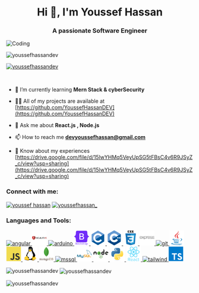 <h1 align="center">Hi 👋, I'm Youssef Hassan</h1>
<h3 align="center">A passionate Software Engineer</h3>


<img align="left" alt="Coding" width="600" src="https://imgs.search.brave.com/JOdRDA2MfpN3UN0lYBLC-yaVsgltfBirSMddr2p9XYE/rs:fit:860:0:0:0/g:ce/aHR0cHM6Ly9naXN0/LmdpdGh1Yi5jb20v/bGlhbnBlcnNvbi81/ZjBmNTI2MDRiMDNh/ZDgwYzgyZGI3OTBj/NDc0OTkzYy9yYXcv/ODhmMjBjOWQ3NDlk/NzU2YmU2M2YyMmIw/OWYzYzRhYzU3MGJj/NTEwMS9wcm9ncmFt/bWluZy5naWY.gif"/>

<br/>


<p align="left"> <img src="https://komarev.com/ghpvc/?username=youssefhassandev&label=Profile%20views&color=0e75b6&style=flat" alt="youssefhassandev" /> </p>

<p align="left"> <a href="https://github.com/ryo-ma/github-profile-trophy"><img src="https://github-profile-trophy.vercel.app/?username=youssefhassandev" alt="youssefhassandev" /></a> </p>

<p align="left"> <a href="https://twitter.com/" target="blank"><img src="https://img.shields.io/twitter/follow/?logo=twitter&style=for-the-badge" alt="" /></a> </p>

- 🌱 I’m currently learning **Mern Stack & cyberSecurity**

- 👨‍💻 All of my projects are available at [https://github.com/YoussefHassanDEV](https://github.com/YoussefHassanDEV)

- 💬 Ask me about **React.js , Node.js**

- 📫 How to reach me **devyoussefhassan@gmail.com**

- 📄 Know about my experiences [https://drive.google.com/file/d/15lwYHMq5VeyUpSG5tFBsC4v6R9JSyZ_c/view?usp=sharing](https://drive.google.com/file/d/15lwYHMq5VeyUpSG5tFBsC4v6R9JSyZ_c/view?usp=sharing)

<h3 align="left">Connect with me:</h3>
<p align="left">
<a href="https://linkedin.com/in/youssef hassan" target="blank"><img align="center" src="https://raw.githubusercontent.com/rahuldkjain/github-profile-readme-generator/master/src/images/icons/Social/linked-in-alt.svg" alt="youssef hassan" height="30" width="40" /></a>
<a href="https://codeforces.com/profile/youssefhassan_" target="blank"><img align="center" src="https://raw.githubusercontent.com/rahuldkjain/github-profile-readme-generator/master/src/images/icons/Social/codeforces.svg" alt="youssefhassan_" height="30" width="40" /></a>
</p>

<h3 align="left">Languages and Tools:</h3>
<p align="left"> <a href="https://angular.io" target="_blank" rel="noreferrer"> <img src="https://angular.io/assets/images/logos/angular/angular.svg" alt="angular" width="40" height="40"/> </a> <a href="https://angular.io" target="_blank" rel="noreferrer"> <img src="https://raw.githubusercontent.com/devicons/devicon/master/icons/angularjs/angularjs-original-wordmark.svg" alt="angularjs" width="40" height="40"/> </a> <a href="https://www.arduino.cc/" target="_blank" rel="noreferrer"> <img src="https://cdn.worldvectorlogo.com/logos/arduino-1.svg" alt="arduino" width="40" height="40"/> </a> <a href="https://getbootstrap.com" target="_blank" rel="noreferrer"> <img src="https://raw.githubusercontent.com/devicons/devicon/master/icons/bootstrap/bootstrap-plain-wordmark.svg" alt="bootstrap" width="40" height="40"/> </a> <a href="https://www.cprogramming.com/" target="_blank" rel="noreferrer"> <img src="https://raw.githubusercontent.com/devicons/devicon/master/icons/c/c-original.svg" alt="c" width="40" height="40"/> </a> <a href="https://www.w3schools.com/cpp/" target="_blank" rel="noreferrer"> <img src="https://raw.githubusercontent.com/devicons/devicon/master/icons/cplusplus/cplusplus-original.svg" alt="cplusplus" width="40" height="40"/> </a> <a href="https://www.w3schools.com/css/" target="_blank" rel="noreferrer"> <img src="https://raw.githubusercontent.com/devicons/devicon/master/icons/css3/css3-original-wordmark.svg" alt="css3" width="40" height="40"/> </a> <a href="https://expressjs.com" target="_blank" rel="noreferrer"> <img src="https://raw.githubusercontent.com/devicons/devicon/master/icons/express/express-original-wordmark.svg" alt="express" width="40" height="40"/> </a> <a href="https://git-scm.com/" target="_blank" rel="noreferrer"> <img src="https://www.vectorlogo.zone/logos/git-scm/git-scm-icon.svg" alt="git" width="40" height="40"/> </a> <a href="https://www.java.com" target="_blank" rel="noreferrer"> <img src="https://raw.githubusercontent.com/devicons/devicon/master/icons/java/java-original.svg" alt="java" width="40" height="40"/> </a> <a href="https://developer.mozilla.org/en-US/docs/Web/JavaScript" target="_blank" rel="noreferrer"> <img src="https://raw.githubusercontent.com/devicons/devicon/master/icons/javascript/javascript-original.svg" alt="javascript" width="40" height="40"/> </a> <a href="https://www.linux.org/" target="_blank" rel="noreferrer"> <img src="https://raw.githubusercontent.com/devicons/devicon/master/icons/linux/linux-original.svg" alt="linux" width="40" height="40"/> </a> <a href="https://www.mongodb.com/" target="_blank" rel="noreferrer"> <img src="https://raw.githubusercontent.com/devicons/devicon/master/icons/mongodb/mongodb-original-wordmark.svg" alt="mongodb" width="40" height="40"/> </a> <a href="https://www.microsoft.com/en-us/sql-server" target="_blank" rel="noreferrer"> <img src="https://www.svgrepo.com/show/303229/microsoft-sql-server-logo.svg" alt="mssql" width="40" height="40"/> </a> <a href="https://www.mysql.com/" target="_blank" rel="noreferrer"> <img src="https://raw.githubusercontent.com/devicons/devicon/master/icons/mysql/mysql-original-wordmark.svg" alt="mysql" width="40" height="40"/> </a> <a href="https://nodejs.org" target="_blank" rel="noreferrer"> <img src="https://raw.githubusercontent.com/devicons/devicon/master/icons/nodejs/nodejs-original-wordmark.svg" alt="nodejs" width="40" height="40"/> </a> <a href="https://www.python.org" target="_blank" rel="noreferrer"> <img src="https://raw.githubusercontent.com/devicons/devicon/master/icons/python/python-original.svg" alt="python" width="40" height="40"/> </a> <a href="https://reactjs.org/" target="_blank" rel="noreferrer"> <img src="https://raw.githubusercontent.com/devicons/devicon/master/icons/react/react-original-wordmark.svg" alt="react" width="40" height="40"/> </a> <a href="https://tailwindcss.com/" target="_blank" rel="noreferrer"> <img src="https://www.vectorlogo.zone/logos/tailwindcss/tailwindcss-icon.svg" alt="tailwind" width="40" height="40"/> </a> <a href="https://www.typescriptlang.org/" target="_blank" rel="noreferrer"> <img src="https://raw.githubusercontent.com/devicons/devicon/master/icons/typescript/typescript-original.svg" alt="typescript" width="40" height="40"/> </a> </p>

<p><img align="left" src="https://github-readme-stats.vercel.app/api/top-langs?username=youssefhassandev&show_icons=true&locale=en&layout=compact" alt="youssefhassandev" /></p>

<p>&nbsp;<img align="center" src="https://github-readme-stats.vercel.app/api?username=youssefhassandev&show_icons=true&locale=en" alt="youssefhassandev" /></p>

<p><img align="center" src="https://github-readme-streak-stats.herokuapp.com/?user=youssefhassandev&" alt="youssefhassandev" /></p>
